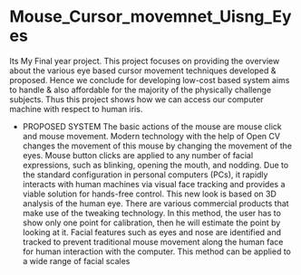 # Mouse_Cursor_movemnet_Uisng_Eyes
Its My Final year project.
This project focuses on providing the overview about the various eye based cursor movement techniques developed & proposed. Hence we conclude for developing low-cost based system aims to handle & also affordable for the majority of the physically challenge subjects. Thus this project shows how we can access our computer machine with respect to human iris.
* PROPOSED SYSTEM 
The basic actions of the mouse are mouse click and mouse movement. Modern 
technology with the help of Open CV changes the movement of this mouse by changing the 
movement of the eyes. Mouse button clicks are applied to any number of facial expressions, 
such as blinking, opening the mouth, and nodding. 
Due to the standard configuration in personal computers (PCs), it rapidly interacts with human
machines via visual face tracking and provides a viable solution for hands-free control. 
This new look is based on 3D analysis of the human eye. There are various commercial 
products that make use of the tweaking technology. In this method, the user has to show only 
one point for calibration, then he will estimate the point by looking at it. Facial features such 
as eyes and nose are identified and tracked to prevent traditional mouse movement along the 
human face for human interaction with the computer. This method can be applied to a wide 
range of facial scales
